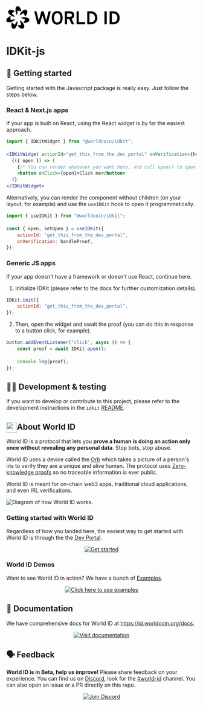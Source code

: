<img src="https://raw.githubusercontent.com/worldcoin/world-id-js/main/world-id-logo.svg" alt="World ID logo" width="300" />

# IDKit-js

## 🚀 Getting started

Getting started with the Javascript package is really easy. Just follow the steps below.

### React & Next.js apps

If your app is built on React, using the React widget is by far the easiest approach.

```jsx
import { IDKitWidget } from "@worldcoin/idkit";

<IDKitWidget actionId="get_this_from_the_dev_portal" onVerification={handleProof}>
  {({ open }) => (
    {/* You can render whatever you want here, and call open() to open the widget */}
    <button onClick={open}>Click me</button>
  )}
</IDKitWidget>
```

Alternatively, you can render the component without children (on your layout, for example) and use the `useIDKit` hook to open it programmatically.

```jsx
import { useIDKit } from "@worldcoin/idkit";

const { open, setOpen } = useIDKit({
	actionId: "get_this_from_the_dev_portal",
	onVerification: handleProof,
});
```

### Generic JS apps

If your app doesn't have a framework or doesn't use React, continue here.

1. Initialize IDKit (please refer to the docs for further customization details).

```js
IDKit.init({
	actionId: "get_this_from_the_dev_portal",
});
```

2. Then, open the widget and await the proof (you can do this in response to a button click, for example).

```js
button.addEventListener("click", async () => {
	const proof = await IDKit.open();

	console.log(proof);
});
```

## 🧑‍💻 Development & testing

If you want to develop or contribute to this project, please refer to the development instructions in the `idkit` [README](/idkit/README.md).

<!-- WORLD-ID-SHARED-README-TAG:START - Do not remove or modify this section directly -->
<!-- The contents of this file are inserted to all World ID repositories to provide general context on World ID. -->

## <img align="left" width="28" height="28" src="https://raw.githubusercontent.com/worldcoin/world-id-docs/main/public/images/shared-readme/readme-orb.png" alt="" style="margin-right: 0;" /> About World ID

World ID is a protocol that lets you **prove a human is doing an action only once without revealing any personal data**. Stop bots, stop abuse.

World ID uses a device called the [Orb](https://worldcoin.org/how-the-launch-works) which takes a picture of a person's iris to verify they are a unique and alive human. The protocol uses [Zero-knowledge proofs](https://id.worldcoin.org/zkp) so no traceable information is ever public.

World ID is meant for on-chain web3 apps, traditional cloud applications, and even IRL verifications.

<img src="https://raw.githubusercontent.com/worldcoin/world-id-docs/main/public/images/shared-readme/readme-diagram.png" alt="Diagram of how World ID works."  />

### Getting started with World ID

Regardless of how you landed here, the easiest way to get started with World ID is through the the [Dev Portal](https://developer.worldcoin.org).

<a href="https://developer.worldcoin.org">
<p align="center">
  <img src="https://raw.githubusercontent.com/worldcoin/world-id-docs/main/public/images/shared-readme/readme-get-started.png" alt="Get started" height="50" />
</p>
</a>

### World ID Demos

Want to see World ID in action? We have a bunch of [Examples](https://id.worldcoin.org/examples).

<a href="https://id.worldcoin.org/examples">
<p align="center">
  <img src="https://raw.githubusercontent.com/worldcoin/world-id-docs/main/public/images/shared-readme/readme-examples.png" alt="Click here to see examples" height="150" />
</p>
</a>

## 📄 Documentation

We have comprehensive docs for World ID at https://id.worldcoin.org/docs.

<a href="https://id.worldcoin.org/docs">
<p align="center">
  <img src="https://raw.githubusercontent.com/worldcoin/world-id-docs/main/public/images/shared-readme/readme-docs.png" alt="Visit documentation" height="50" />
</p>
</a>

## 🗣 Feedback

**World ID is in Beta, help us improve!** Please share feedback on your experience. You can find us on [Discord](https://discord.gg/worldcoin), look for the [#world-id](https://discord.com/channels/956750052771127337/968523914638688306) channel. You can also open an issue or a PR directly on this repo.

<a href="https://discord.gg/worldcoin">
<p align="center">
  <img src="https://raw.githubusercontent.com/worldcoin/world-id-docs/main/public/images/shared-readme/readme-discord.png" alt="Join Discord" height="50" />
</p>
</a>

<!-- WORLD-ID-SHARED-README-TAG:END -->

[docs]: https://id.worldcoin.org/docs/js
